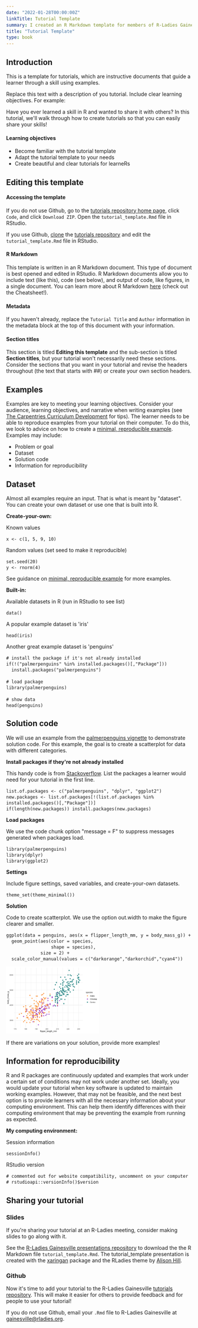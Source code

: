 ```yaml
---
date: "2022-01-28T00:00:00Z"
linkTitle: Tutorial Template
summary: I created an R Markdown template for members of R-Ladies Gainesville to develop R tutorials.
title: "Tutorial Template"
type: book
---
```


## Introduction
This is a template for tutorials, which are instructive documents that guide a learner through a skill using examples.

Replace this text with a description of you tutorial. Include clear learning objectives. For example:

Have you ever learned a skill in R and wanted to share it with others? In this tutorial, we'll walk through how to create tutorials so that you can easily share your skills!

#### Learning objectives
- Become familiar with the tutorial template
- Adapt the tutorial template to your needs
- Create beautiful and clear tutorials for learneRs

## Editing this template

#### Accessing the template

If you do not use Github, go to the [tutorials repository home page](https://github.com/R-Ladies-Gainesville/tutorials), click `Code`, and click `Download ZIP`. Open the `tutorial_template.Rmd` file in RStudio.

If you use Github, [clone](https://docs.github.com/en/get-started/using-git/getting-changes-from-a-remote-repository) the [tutorials repository](https://github.com/R-Ladies-Gainesville/tutorials) and edit the `tutorial_template.Rmd` file in RStudio.

#### R Markdown

This template is written in an R Markdown document. This type of document is best opened and edited in RStudio. R Markdown documents allow you to include text (like this), code (see below), and output of code, like figures, in a single document. You can learn more  about R Markdown [here](https://rmarkdown.rstudio.com/lesson-1.html) (check out the Cheatsheet!).

#### Metadata

If you haven't already, replace the `Tutorial Title` and `Author` information in the metadata block at the top of this document with your information.

#### Section titles

This section is titled **Editing this template** and the sub-section is titled **Section titles**, but your tutorial won't necessarily need these sections. Consider the sections that you want in your tutorial and revise the headers throughout (the text that starts with ##) or create your own section headers.

## Examples

Examples are key to meeting your learning objectives. Consider your audience, learning objectives, and narrative when writing examples (see [The Carpentries Curriculum Development](https://carpentries.github.io/curriculum-development/) for tips). The learner needs to be able to reproduce examples from your tutorial on their computer. To do this, we look to advice on how to create a [minimal, reproducible example](https://stackoverflow.com/a/5963610). Examples may include:

- Problem or goal
- Dataset
- Solution code
- Information for reproducibility


## Dataset

Almost all examples require an input. That is what is meant by "dataset". You can create your own dataset or use one that is built into R.

**Create-your-own:**

Known values
```{r}
x <- c(1, 5, 9, 10)
```

Random values (set seed to make it reproducible)
```{r}
set.seed(20)
y <- rnorm(4)
```
See guidance on [minimal, reproducible example](https://stackoverflow.com/a/5963610) for more examples.

**Built-in:**

Available datasets in R (run in RStudio to see list)
```{r}
data() 
```

A popular example dataset is 'iris'
```{r}
head(iris)
```

Another great example dataset is 'penguins'
```{r}
# install the package if it's not already installed
if(!("palmerpenguins" %in% installed.packages()[,"Package"]))
  install.packages("palmerpenguins")

# load package
library(palmerpenguins)

# show data
head(penguins)
```


## Solution code

We will use an example from the [palmerpenguins vignette](https://allisonhorst.github.io/palmerpenguins/articles/intro.html) to demonstrate solution code. For this example, the goal is to create a scatterplot for data with different categories.

**Install packages if they're not already installed** 

This handy code is from [Stackoverflow](https://stackoverflow.com/a/4090208). List the packages a learner would need for your tutorial in the first line.
```{r}
list.of.packages <- c("palmerpenguins", "dplyr", "ggplot2")
new.packages <- list.of.packages[!(list.of.packages %in% installed.packages()[,"Package"])]
if(length(new.packages)) install.packages(new.packages)
```

**Load packages** 

We use the code chunk option "message = F" to suppress messages generated when packages load.
```{r, message = F}
library(palmerpenguins)
library(dplyr)
library(ggplot2)
```

**Settings**

Include figure settings, saved variables, and create-your-own datasets.
```{r}
theme_set(theme_minimal())
```

**Solution**

Code to create scatterplot. We use the option out.width to make the figure clearer and smaller.
```{r, out.width = "50%"}
ggplot(data = penguins, aes(x = flipper_length_mm, y = body_mass_g)) +
  geom_point(aes(color = species,
                 shape = species),
             size = 2) +
  scale_color_manual(values = c("darkorange","darkorchid","cyan4"))
```

<img src="unnamed-chunk-9-1.png" width="50%" />

If there are variations on your solution, provide more examples!


## Information for reproducibility

R and R packages are continuously updated and examples that work under a certain set of conditions may not work under another set. Ideally, you would update your tutorial when key software is updated to maintain working examples. However, that may not be feasible, and the next best option is to provide learners with all the necessary information about your computing environment. This can help them identify differences with their computing environment that may be preventing the example from running as expected. 

**My computing environment:**

Session information
```{r}
sessionInfo()
```

RStudio version
```{r}
# commented out for website compatibility, uncomment on your computer
# rstudioapi::versionInfo()$version
```


## Sharing your tutorial

### Slides
If you're sharing your tutorial at an R-Ladies meeting, consider making slides to go along with it.

See the [R-Ladies Gainesville presentations repository](https://github.com/R-Ladies-Gainesville/presentations) to download the the R Markdown file `tutorial_template.Rmd`. The tutorial_template presentation is created with the [xaringan](https://slides.yihui.org/xaringan/#1) package and the RLadies theme by [Alison Hill](https://www.apreshill.com/project/rladies-xaringan/).

### Github

Now it's time to add your tutorial to the R-Ladies Gainesville [tutorials repository](https://github.com/R-Ladies-Gainesville/tutorials). This will make it easier for others to provide feedback and for people to use your tutorial!

If you do not use Github, email your `.Rmd` file to R-Ladies Gainesville at <gainesville@rladies.org>.
